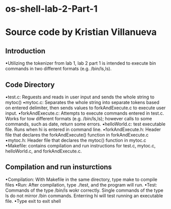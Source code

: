 # os-shell-lab-2-Part-1
# Source code by Kristian Villanueva

## Introduction

•Utilizing the tokenizer from lab 1, lab 2 part 1 is intended to execute bin commands in two different formats (e.g. /bin/ls,ls).

## Code Directory

•test.c: Reguests and reads in user input and sends the whole string to mytoc()
•mytoc.c: Separates the whole string into separate tokens based on entered
delimiter, then sends values to forkAndExecute.c to execute user input.
•forkAndExecute.c: Attempts to execute commands entered in test.c. Works for tow different formats (e.g. /bin/ls,ls);
however calls to some commands, such as date, return some errors. 
•helloWorld.c: test executable file. Runs when hi is entered in command line.
•forkAndExecute.h: Header file that declares the forkAndExecute() function in forkAndExecute.c
•mytoc.h: Header file that declares the mytoc() function in mytoc.c
•Makefile: contains compilation and run instructions for test.c, mytoc.c, helloWorld.c, and forkAndExecute.c.

## Compilation and run insturctions

•Compilation: With Makefile in the same directory, type make to compile files
•Run: After compilation, type ./test, and the program will run.
•Test: Commands of the type /bin/ls wokr correctly. Single commands of the type ls do not mirror /bin commands. 
Enterring hi will test running an executable file. 
•Type exit to exit shell